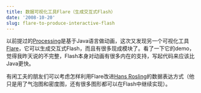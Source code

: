 ```yaml
---
title: 数据可视化工具Flare（生成交互式Flash）
date: '2008-10-20'
slug: flare-to-produce-interactive-flash
---
```


以前提过的[Processing](http://www.processing.org/)是基于Java语言做动画，这次又发现另一个可视化工具[Flare](http://flare.prefuse.org/)，它可以生成交互式Flash，而且有很多现成模块了。看了一下它的demo，觉得我昨天说的不完整，Flash本身对动画有很多内在的支持，写起代码来应该比Java更快。

有闲工夫的朋友们可以考虑怎样利用Flare改进[Hans Rosling](http://www.ted.com/index.php/talks/hans_rosling_shows_the_best_stats_you_ve_ever_seen.html)的数据表达方式（他只是用了气泡图和密度图，还有很多图形都可以在Flash中继续实现）。
